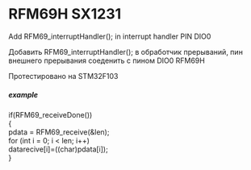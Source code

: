 # RFM69H SX1231

Add RFM69_interruptHandler(); in interrupt handler PIN DIO0 
<br/>

Добавить RFM69_interruptHandler(); в обработчик прерываний, пин внешнего прерывания соеденить с пином DIO0 RFM69H
<br/>

Протестировано на STM32F103
<br/>


##### example

if(RFM69_receiveDone())<br/>
	{<br/>
        pdata = RFM69_receive(&len);<br/>
          for (int i = 0; i < len; i++)<br/>
            datarecive[i]=((char)pdata[i]);<br/>
	}<br/>
		
		
<br/>
			
